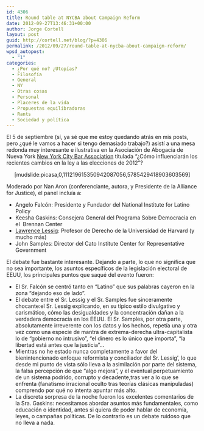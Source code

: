 ```yaml
---
id: 4306
title: Round table at NYCBA about Campaign Reform
date: 2012-09-27T13:46:31+00:00
author: Jorge Cortell
layout: post
guid: http://cortell.net/blog/?p=4306
permalink: /2012/09/27/round-table-at-nycba-about-campaign-reform/
wpsd_autopost:
  - "1"
categories:
  - ¿Por qué no? ¿Utopías?
  - Filosofí­a
  - General
  - NY
  - Otras cosas
  - Personal
  - Placeres de la vida
  - Propuestas equilibradoras
  - Rants
  - Sociedad y polí­tica
---
```

El 5 de septiembre (sí, ya sé que me estoy quedando atrás en mis posts, pero ¿qué le vamos a hacer si tengo demasiado trabajo?) asistí a una mesa redonda muy interesante e ilustrativa en la Asociación de Abogacía de Nueva York <a title="http://www.nycbar.org/" href="http://www.nycbar.org/" target="_blank">New York City Bar Association</a> titulada &#8220;¿Cómo influenciarán los recientes cambios en la ley a las elecciones de 2012&#8221;?

<p style="text-align: center">
  [mudslide:picasa,0,111219615350942087056,5785429418903603569]
</p>

Moderado por Nan Aron (conferenciante, autora, y Presidente de la Alliance for Justice), el panel incluía a:

  * Angelo Falcón: Presidente y Fundador del National Institute for Latino Policy
  * Keesha Gaskins: Consejera General del Programa Sobre Democracia en el  Brennan Center
  * <a title="http://en.wikipedia.org/wiki/Lawrence_Lessig" href="http://en.wikipedia.org/wiki/Lawrence_Lessig" target="_blank">Lawrence Lessig</a>: Profesor de Derecho de la Universidad de Harvard (y mucho más)
  * John Samples: Director del Cato Institute Center for Representative Government

El debate fue bastante interesante. Dejando a parte, lo que no significa que no sea importante, los asuntos específicos de la legislación electoral de EEUU, los principales puntos que saqué del evento fueron:

  * El Sr. Falcón se centró tanto en &#8220;Latino&#8221; que sus palabras cayeron en la zona &#8220;dejando eso de lado&#8221;.
  * El debate entre el Sr. Lessig y el Sr. Samples fue sinceramente chocante:el Sr. Lessig explicando, en su típico estilo divulgativo y carismático, cómo las desigualdades y la concentración dañan a la verdadera democracia en los EEUU. El Sr. Samples, por otra parte, absolutamente irreverente con los datos y los hechos, repetía una y otra vez como una especie de mantra de extrema-derecha ultra-capitalista lo de &#8220;gobierno no intrusivo&#8221;, &#8220;el dinero es lo único que importa&#8221;, &#8220;la libertad está antes que la justicia&#8221;&#8230;
  * Mientras no he estado nunca completamente a favor del bienintencionado enfoque reformista y conciliador del Sr. Lessig&#8217;, lo que desde mi punto de vista sólo lleva a la asimilación por parte del sistema, la falsa percepción de que &#8220;algo mejora&#8221;, y el eventual perpetuamiento de un sistema podrido, corrupto y decadente,tras ver a lo que se enfrenta (fanatismo irracional oculto tras teorías clásicas manipuladas) comprendo por qué no intenta apuntar más alto.
  * La discreta sorpresa de la noche fueron los excelentes comentarios de la Sra. Gaskins: necesitamos abordar asuntos más fundamentales, como educación o identidad, antes si quiera de poder hablar de economía, leyes, o campañas políticas. De lo contrario es un debate ruidoso que no lleva a nada.